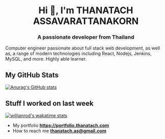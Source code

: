 <h1 align="center">Hi 👋, I'm THANATACH ASSAVARATTANAKORN</h1>
<h3 align="center">A passionate developer from Thailand</h3>

Computer engineer passionate about full stack web development, as well as, a range of modern technologies including React, Nodejs, Jenkins, MySQL, and more. Highly able learner.

<h2 > My GitHub Stats</h2>

[![Anurag's GitHub stats](https://github-readme-stats.vercel.app/api?username=thanatath&theme=radical&show_icons=true
)](https://github.com/thanatath)




<h2> Stuff I worked on last week</h2>

[![willianrod's wakatime stats](https://github-readme-stats.vercel.app/api/wakatime?username=afc851dd-642e-428a-bca7-a6b6c3de7591&theme=radical&layout=compact&show_icons=true)](https://github.com/thanatath)


- My portfolio **https://portfolio.thanatach.com**
- How to reach me **thanatach.as@gmail.com**

